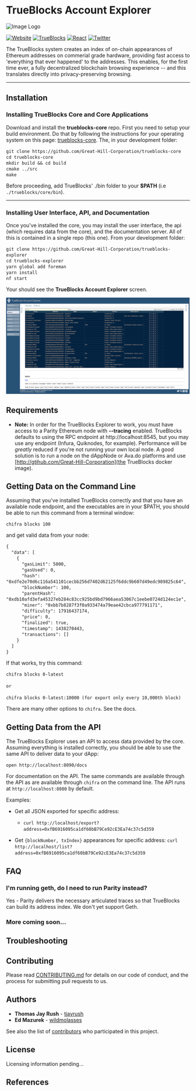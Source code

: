 # TrueBlocks Account Explorer

![Image Logo](https://avatars1.githubusercontent.com/u/19167586?s=200&v=4)

[![Website](https://img.shields.io/badge/Website-quickblocks.io-brightgreen.svg)](https://quickblocks.io/)
[![TrueBlocks](https://img.shields.io/badge/Trueblocks-explorer-blue.svg)](https://github.com/Great-Hill-Corporation/trueblocks-explorer)
[![React](https://img.shields.io/badge/React-node.js-purple.svg)](https://reactjs.org/)
[![Twitter](https://img.shields.io/twitter/follow/espadrine.svg?style=social&label=Twitter)](https://twitter.com/quickblocks?lang=es)

The TrueBlocks system creates an index of on-chain appearances of Ethereum addresses on commerial grade hardware, providing fast access to 'everything that ever happened' to the addresses. This enables, for the first time ever, a fully decentralized blockchain browsing experience -- and this translates directly into privacy-preserving browsing.

----

## Installation

### Installing TrueBlocks Core and Core Applications

Download and install the **trueblocks-core** repo. First you need to setup your build environment. Do that by following the instructions for your operating system on this page: [trueblocks-core](https://github.com/Great-Hill-Corporation/trueblocks-core/blob/master/src/other/install/INSTALL.md). The, in your development folder:

```
git clone https://github.com/Great-Hill-Corporation/trueblocks-core
cd trueblocks-core
mkdir build && cd build
cmake ../src
make
```

Before proceeding, add TrueBlocks' ./bin folder to your **$PATH** (i.e `./trueblocks/core/bin`).

----

### Installing User Interface, API, and Documentation

Once you've installed the core, you may install the user interface, the api (which requires data from the core), and the documentation server. All of this is contained in a single repo (this one). From your development folder:

```
git clone https://github.com/Great-Hill-Corporation/trueblocks-explorer
cd trueblocks-explorer
yarn global add foreman
yarn install
nf start
```

Your should see the **TrueBlocks Account Explorer** screen.

<img src="./public/screen_shot.png" />

## Requirements

- **Note:** In order for the TrueBlocks Explorer to work, you must have access to a Parity Ethereum node with **--tracing** enabled. TrueBlocks defaults to using the RPC endpoint at http://localhost:8545, but you may use any endpoint (Infura, Quiknodes, for example). Performance will be *greatly* reduced if you're not running your own local node. A good solution is to run a node on the dAppNode or Ava.do platforms and use [http://gtihub.com/Great-Hill-Corporation](the TrueBlocks docker image).

## Getting Data on the Command Line

Assuming that you've installed TrueBlocks correctly and that you have an available node endpoint, and the executables are in your $PATH, you should be able to run this command from a terminal window:

```
chifra blocks 100
```

and get valid data from your node:

```
{
  "data": [
    {
      "gasLimit": 5000,
      "gasUsed": 0,
      "hash": "0xdfe2e70d6c116a541101cecbb256d7402d62125f6ddc9b607d49edc989825c64",
      "blockNumber": 100,
      "parentHash": "0xdb10afd3efa45327eb284c83cc925bd9bd7966aea53067c1eebe0724d124ec1e",
      "miner": "0xbb7b8287f3f0a933474a79eae42cbca977791171",
      "difficulty": 17916437174,
      "price": 0,
      "finalized": true,
      "timestamp": 1438270443,
      "transactions": []
    }
  ]
}
```

If that works, try this command:

```
chifra blocks 0-latest

or

chifra blocks 0-latest:10000 (for export only every 10,000th block)
```

There are many other options to `chifra`. See the docs.

## Getting Data from the API

The TrueBlocks Explorer uses an API to access data provided by the core. Assuming everything is installed correctly, you should be able to use the same API to deliver data to your dApp:

```
open http://localhost:8090/docs
```

For documentation on the API. The same commands are available through the API as are available through `chifra` on the command line. The API runs at `http://localhost:8080` by default.

Examples:

- Get all JSON exported for specific address:
    - `curl http://localhost/export?address=0xfB6916095ca1df60bB79Ce92cE3Ea74c37c5d359`

- Get `{blockNumber, txIndex}` appearances for specific address: `curl http://localhost/list?address=0xfB6916095ca1df60bB79Ce92cE3Ea74c37c5d359`


## FAQ

### I'm running geth, do I need to run Parity instead?

Yes - Parity delivers the necessary articulated traces so that TrueBlocks can build its address index. We don't yet support Geth.

### More coming soon...


## Troubleshooting

## Contributing

Please read [CONTRIBUTING.md](CONTRIBUTING.md) for details on our code of conduct, and the process for submitting pull requests to us.

## Authors

* **Thomas Jay Rush** - [tjayrush](https://github.com/tjayrush)
* **Ed Mazurek** - [wildmolasses](https://github.com/wildmolasses)

See also the list of [contributors](https://github.com/Great-Hill-Corporation/trueblocks-docker/contributors) who participated in this project.

## License

Licensing information pending...

## References

